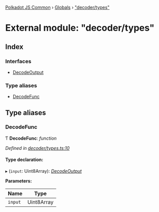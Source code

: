 [Polkadot JS Common](../README.md) › [Globals](../globals.md) › ["decoder/types"](_decoder_types_.md)

# External module: "decoder/types"

## Index

### Interfaces

* [DecodeOutput](../interfaces/_decoder_types_.decodeoutput.md)

### Type aliases

* [DecodeFunc](_decoder_types_.md#decodefunc)

## Type aliases

###  DecodeFunc

Ƭ **DecodeFunc**: *function*

*Defined in [decoder/types.ts:10](https://github.com/polkadot-js/common/blob/337c67ff/packages/util-rlp/src/decoder/types.ts#L10)*

#### Type declaration:

▸ (`input`: Uint8Array): *[DecodeOutput](../interfaces/_decoder_types_.decodeoutput.md)*

**Parameters:**

Name | Type |
------ | ------ |
`input` | Uint8Array |
